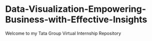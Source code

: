 # Data-Visualization-Empowering-Business-with-Effective-Insights
Welcome to my Tata Group Virtual Internship Repository
